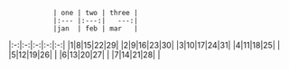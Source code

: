                | one | two | three |
               |:--- |:---:|   ---:|
               |jan  | feb | mar   |
|:-:|:-:|:-:|:-:|:-:|
|1|8|15|22|29|
|2|9|16|23|30|
|3|10|17|24|31|
|4|11|18|25|  |
|5|12|19|26|  |
|6|13|20|27|  |
|7|14|21|28|  |
